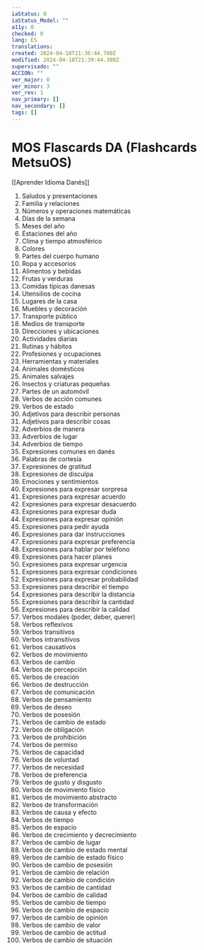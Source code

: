 ```yaml
---
iaStatus: 0
iaStatus_Model: ""
a11y: 0
checked: 0
lang: ES
translations: 
created: 2024-04-18T21:36:44.700Z
modified: 2024-04-18T21:39:44.309Z
supervisado: ""
ACCION: ""
ver_major: 0
ver_minor: 3
ver_rev: 1
nav_primary: []
nav_secondary: []
tags: []
---
```

# MOS Flascards DA (Flashcards MetsuOS)

[[Aprender Idioma Danés]]

1. Saludos y presentaciones
2. Familia y relaciones
3. Números y operaciones matemáticas
4. Días de la semana
5. Meses del año
6. Estaciones del año
7. Clima y tiempo atmosférico
8. Colores
9. Partes del cuerpo humano
10. Ropa y accesorios
11. Alimentos y bebidas
12. Frutas y verduras
13. Comidas típicas danesas
14. Utensilios de cocina
15. Lugares de la casa
16. Muebles y decoración
17. Transporte público
18. Medios de transporte
19. Direcciones y ubicaciones
20. Actividades diarias
21. Rutinas y hábitos
22. Profesiones y ocupaciones
23. Herramientas y materiales
24. Animales domésticos
25. Animales salvajes
26. Insectos y criaturas pequeñas
27. Partes de un automóvil
28. Verbos de acción comunes
29. Verbos de estado
30. Adjetivos para describir personas
31. Adjetivos para describir cosas
32. Adverbios de manera
33. Adverbios de lugar
34. Adverbios de tiempo
35. Expresiones comunes en danés
36. Palabras de cortesía
37. Expresiones de gratitud
38. Expresiones de disculpa
39. Emociones y sentimientos
40. Expresiones para expresar sorpresa
41. Expresiones para expresar acuerdo
42. Expresiones para expresar desacuerdo
43. Expresiones para expresar duda
44. Expresiones para expresar opinión
45. Expresiones para pedir ayuda
46. Expresiones para dar instrucciones
47. Expresiones para expresar preferencia
48. Expresiones para hablar por teléfono
49. Expresiones para hacer planes
50. Expresiones para expresar urgencia
51. Expresiones para expresar condiciones
52. Expresiones para expresar probabilidad
53. Expresiones para describir el tiempo
54. Expresiones para describir la distancia
55. Expresiones para describir la cantidad
56. Expresiones para describir la calidad
57. Verbos modales (poder, deber, querer)
58. Verbos reflexivos
59. Verbos transitivos
60. Verbos intransitivos
61. Verbos causativos
62. Verbos de movimiento
63. Verbos de cambio
64. Verbos de percepción
65. Verbos de creación
66. Verbos de destrucción
67. Verbos de comunicación
68. Verbos de pensamiento
69. Verbos de deseo
70. Verbos de posesión
71. Verbos de cambio de estado
72. Verbos de obligación
73. Verbos de prohibición
74. Verbos de permiso
75. Verbos de capacidad
76. Verbos de voluntad
77. Verbos de necesidad
78. Verbos de preferencia
79. Verbos de gusto y disgusto
80. Verbos de movimiento físico
81. Verbos de movimiento abstracto
82. Verbos de transformación
83. Verbos de causa y efecto
84. Verbos de tiempo
85. Verbos de espacio
86. Verbos de crecimiento y decrecimiento
87. Verbos de cambio de lugar
88. Verbos de cambio de estado mental
89. Verbos de cambio de estado físico
90. Verbos de cambio de posesión
91. Verbos de cambio de relación
92. Verbos de cambio de condición
93. Verbos de cambio de cantidad
94. Verbos de cambio de calidad
95. Verbos de cambio de tiempo
96. Verbos de cambio de espacio
97. Verbos de cambio de opinión
98. Verbos de cambio de valor
99. Verbos de cambio de actitud
100. Verbos de cambio de situación
